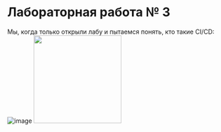 # Лабораторная работа № 3

Мы, когда только открыли лабу и пытаемся понять, кто такие CI/CD:
![image](https://github.com/user-attachments/assets/eb5500fe-d5f9-4847-a300-27ea27a2cf1a)
<img src="https://github.com/user-attachments/assets/eb5500fe-d5f9-4847-a300-27ea27a2cf1a" width="200" />


